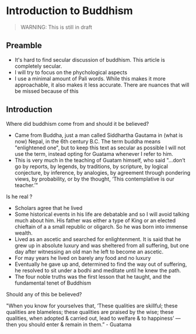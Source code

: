 
# Introduction to Buddhism

> WARNING: This is still in draft

## Preamble

- It's hard to find secular discussion of buddhism. This article is completely secular. 
- I will try to focus on the phychological aspects
- I use a minimal amount of Pali words. While this makes it more approachable, it also makes it less accurate. There are nuances that will be missed because of this


## Introduction

Where did buddhism come from and should it be believed? 

- Came from Buddha, just a man called Siddhartha Gautama in (what is now) Nepal, in the 6th century B.C. The term buddha means "enlightened one", but to keep this text as secular as possible I will not use the term, instead opting for Guatama whenever I refer to him. 
- This is very much in the teaching of Guatam himself, who said "...don’t go by reports, by legends, by traditions, by scripture, by logical conjecture, by inference, by analogies, by agreement through pondering views, by probability, or by the thought, ‘This contemplative is our teacher.’"

Is he real ?

- Scholars agree that he lived
- Some historical events in his life are debatable and so I will avoid talking much about him. His father was either a type of King or an elected chieftain of a a small republic or oligarch. So he was born into immense wealth.
- Lived as an ascetic and searched for enlightenment. It is said that he grew up in absolute luxury and was sheltered from all suffering, but one day after witnessing an old man he left to become an ascetic. 
- For may years he lived on barely any food and no luxury
- Eventually he gave up and, determined to find the way out of suffering, he resolved to sit under a bodhi and meditate until he knew the path. 
- The four noble truths was the first lesson that he taught, and the fundamental tenet of Buddhism

Should any of this be believed? 

"When you know for yourselves that, ‘These qualities are skillful; these qualities are blameless; these qualities are praised by the wise; these qualities, when adopted & carried out, lead to welfare & to happiness’ — then you should enter & remain in them.” - Guatama